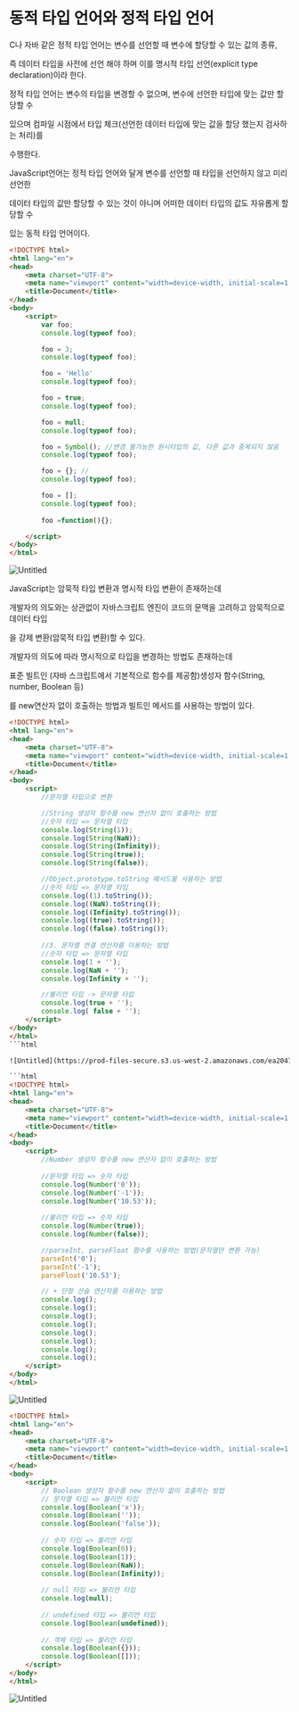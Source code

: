 # 동적 타입 언어와 정적 타입 언어

C나 자바 같은 정적 타입 언어는 변수를 선언할 때 변수에 할당할 수 있는 값의 종류,

즉 데이터 타입을 사전에 선언 해야 하며 이를 명시적 타입 선언(explicit type declaration)이라 한다.

정적 타입 언어는 변수의 타입을 변경할 수 없으며, 변수에 선언한 타입에 맞는 값만 할당할 수 

있으며 컴파일 시점에서 타입 체크(선언한 데이터 타입에 맞는 값을 할당 했는지 검사하는 처리)를

수행한다.

JavaScript언어는 정적 타입 언어와 달게 변수를 선언할 때 타입을 선언하지 않고 미리 선언한

데이터 타입의 값만 할당할 수 있는 것이 아니며 어떠한 데이터 타입의 값도 자유롭게 할당할 수

있는 동적 타입 언어이다.

```html
<!DOCTYPE html>
<html lang="en">
<head>
    <meta charset="UTF-8">
    <meta name="viewport" content="width=device-width, initial-scale=1.0">
    <title>Document</title>
</head>
<body>
    <script>
        var foo;
        console.log(typeof foo);

        foo = 3;
        console.log(typeof foo);

        foo = 'Hello'
        console.log(typeof foo);

        foo = true;
        console.log(typeof foo);

        foo = null;
        console.log(typeof foo);

        foo = Symbol(); //변경 불가능한 원시타입의 값, 다른 값과 중복되지 않음
        console.log(typeof foo);

        foo = {}; //
        console.log(typeof foo);

        foo = [];
        console.log(typeof foo);
        
        foo =function(){};

    </script>
</body>
</html>
```

![Untitled](https://prod-files-secure.s3.us-west-2.amazonaws.com/ea204791-94b0-4594-95e9-37705edf8245/bece310d-f75c-41c1-ab9a-d6bc1f19703b/Untitled.png)

JavaScript는 암묵적 타입 변환과 명시적 타입 변환이 존재하는데

개발자의 의도와는 상관없이 자바스크립트 엔진이 코드의 문맥을 고려하고 암묵적으로 데이터 타입

을 강제 변환(암묵적 타입 변환)할 수 있다.

개발자의 의도에 따라 명시적으로 타입을 변경하는 방법도 존재하는데 

표준 빌트인 (자바 스크립트에서 기본적으로 함수를 제공함)생성자 함수(String, number, Boolean 등)

를 new연산자 없이 호출하는 방법과 빌트인 메서드를 사용하는 방법이 있다.

```html
<!DOCTYPE html>
<html lang="en">
<head>
    <meta charset="UTF-8">
    <meta name="viewport" content="width=device-width, initial-scale=1.0">
    <title>Document</title>
</head>
<body>
    <script>
        //문자열 타입으로 변환

        //String 생성자 함수를 new 연산자 없이 호출하는 방법
        //숫자 타입 => 문자열 타입
        console.log(String(1));
        console.log(String(NaN));
        console.log(String(Infinity));
        console.log(String(true));
        console.log(String(false));

        //Object.prototype.toString 메서드를 사용하는 방법
        //숫자 타입 => 문자열 타입
        console.log((1).toString());
        console.log((NaN).toString());
        console.log((Infinity).toString());
        console.log((true).toString());
        console.log((false).toString());
        
        //3. 문자열 연결 연산자를 이용하는 방법
        //숫자 타입 => 문자열 타입
        console.log(1 + '');
        console.log(NaN + '');
        console.log(Infinity + '');

        //불리언 타입 -> 문자열 타입
        console.log(true + '');
        console.log( false + '');
    </script>
</body>
</html>
```html

![Untitled](https://prod-files-secure.s3.us-west-2.amazonaws.com/ea204791-94b0-4594-95e9-37705edf8245/92058013-800c-4aed-a7b7-19d8f6b94be2/Untitled.png)

```html
<!DOCTYPE html>
<html lang="en">
<head>
    <meta charset="UTF-8">
    <meta name="viewport" content="width=device-width, initial-scale=1.0">
    <title>Document</title>
</head>
<body>
    <script>
        //Number 생성자 함수를 new 연산자 없이 호출하는 방법
        
        //문자열 타입 => 숫자 타입
        console.log(Number('0'));
        console.log(Number('-1'));
        console.log(Number('10.53'));
        
        //불리언 타입 => 숫자 타입
        console.log(Number(true));
        console.log(Number(false));

        //parseInt, parseFloat 함수를 사용하는 방법(문자열만 변환 가능)
        parseInt('0');
        parseInt('-1');
        parseFloat('10.53');

        // + 단항 산술 연산자를 이용하는 방법
        console.log();
        console.log();
        console.log();
        console.log();
        console.log();
        console.log();
        console.log();
        console.log();
    </script>
</body>
</html>
```
![Untitled](https://prod-files-secure.s3.us-west-2.amazonaws.com/ea204791-94b0-4594-95e9-37705edf8245/c636ff57-081e-4650-a403-db3bc650af7e/Untitled.png)

```html
<!DOCTYPE html>
<html lang="en">
<head>
    <meta charset="UTF-8">
    <meta name="viewport" content="width=device-width, initial-scale=1.0">
    <title>Document</title>
</head>
<body>
    <script>
        // Boolean 생성자 함수를 new 연산자 없이 호출하는 방법
        // 문자열 타입 => 불리언 타입
        console.log(Boolean('x'));
        console.log(Boolean(''));
        console.log(Boolean('false'));
        
        // 숫자 타입 => 불리언 타입
        console.log(Boolean(0));
        console.log(Boolean(1));
        console.log(Boolean(NaN));
        console.log(Boolean(Infinity));
        
        // null 타입 => 불리언 타입
        console.log(null);
        
        // undefined 타입 => 불리언 타입
        console.log(Boolean(undefined));
        
        // 객체 타입 => 불리언 타입
        console.log(Boolean({}));
        console.log(Boolean([]));
    </script>
</body>
</html>
```
![Untitled](https://prod-files-secure.s3.us-west-2.amazonaws.com/ea204791-94b0-4594-95e9-37705edf8245/24d9e3ae-a1b4-4dee-832e-bf581828455a/Untitled.png)